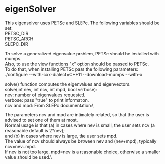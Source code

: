 # eigenSolver

This eigensolver uses PETSc and SLEPc. The following variables should be set:\
PETSC_DIR\
PETSC_ARCH\
SLEPC_DIR

To solve a generalized eigenvalue problem, PETSc should be installed with mumps.\
Also, to use the view functions "x" option should be passed to PETSc.\
To do that, when installing PETSc pass the following parameters:\
./configure --with-cxx-dialect=C++11 --download-mumps  --with-x

solve() function computes the eigenvalues and eigenvectors.\
solve(int nev, int ncv, int mpd, bool verbose):\
nev: number of eigenvalues requested.\
verbose: pass "true" to print information.\
ncv and mpd: From SLEPc documentation:\

 The parameters ncv and mpd are intimately related, so that the user is advised to set one of them at most.\
 Normal usage is that (a) in cases where nev is small, the user sets ncv (a reasonable default is 2*nev);\
 and (b) in cases where nev is large, the user sets mpd.\
 The value of ncv should always be between nev and (nev+mpd), typically ncv=nev+mpd.\
 If nev is not too large, mpd=nev is a reasonable choice, otherwise a smaller value should be used.\
 
 
